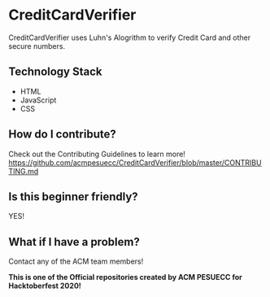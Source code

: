 # CreditCardVerifier
CreditCardVerifier uses Luhn's Alogrithm to verify Credit Card and other secure numbers.   

## Technology Stack
- HTML
- JavaScript
- CSS

## How do I contribute?
Check out the Contributing Guidelines to learn more! https://github.com/acmpesuecc/CreditCardVerifier/blob/master/CONTRIBUTING.md

## Is this beginner friendly?
YES!

## What if I have a problem?
Contact any of the ACM team members!

**This is one of the Official repositories created by ACM PESUECC for Hacktoberfest 2020!**
